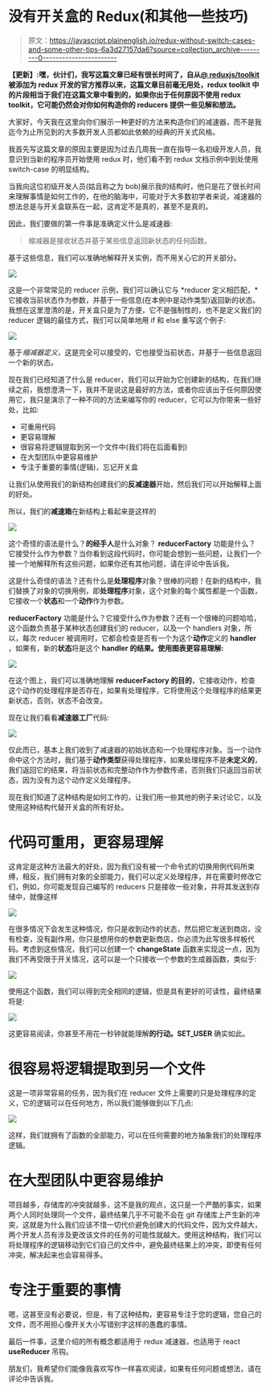 # 没有开关盒的 Redux(和其他一些技巧)

> 原文：<https://javascript.plainenglish.io/redux-without-switch-cases-and-some-other-tips-6a3d27157da6?source=collection_archive---------0----------------------->

**【更新】:嘿，伙计们，我写这篇文章已经有很长时间了，自从**[**@ reduxjs/toolkit**](http://twitter.com/reduxjs/toolkit)**被添加为 redux 开发的官方推荐以来，这篇文章目前毫无用处，redux toolkit 中的片段相当于我们在这篇文章中看到的，如果你出于任何原因不使用 redux toolkit，它可能仍然会对你如何构造你的 reducers 提供一些见解和想法。**

大家好，今天我在这里向你们展示一种更好的方法来构造你们的减速器，而不是我迄今为止所见到的大多数开发人员都如此依赖的经典的开关式风格。

我首先写这篇文章的原因主要是因为过去几周我一直在指导一名初级开发人员，我意识到当新的程序员开始使用 redux 时，他们看不到 redux 文档示例中到处使用 switch-case 的明显结构。

当我向这位初级开发人员(姑且称之为 bob)展示我的结构时，他只是花了很长时间来理解事情是如何工作的，在他的脑海中，可能对于大多数初学者来说，减速器的想法总是与开关盒联系在一起，这肯定不是真的，甚至不是真的。

因此，我们要做的第一件事是准确定义什么是减速器:

> 缩减器是接收状态并基于某些信息返回新状态的任何函数。

基于这些信息，我们可以准确地解释开关实例，而不用关心它的开关部分。

![](img/e5251a85e40a67c4a36bdc0137853a6c.png)

这是一个非常常见的 reducer 示例，我们可以确认它与 *reducer 定义相匹配，*它接收当前状态作为参数，并基于一些信息(在本例中是动作类型)返回新的状态。我想在这里澄清的是，开关盒只是为了方便，它不是强制性的，也不是定义我们的 reducer 逻辑的最佳方式，我们可以简单地用 if 和 else 重写这个例子:

![](img/d6421e68a11b70cc44313224ffea8e25.png)

基于*缩减器定义*，这是完全可以接受的，它也接受当前状态，并基于一些信息返回一个新的状态。

现在我们已经知道了什么是 reducer，我们可以开始为它创建新的结构，在我们继续之前，我想澄清一下，我并不是说这是最好的方法，或者你应该出于任何原因使用它，我只是演示了一种不同的方法来编写你的 reducer，它可以为你带来一些好处，比如:

*   可重用代码
*   更容易理解
*   很容易将逻辑提取到另一个文件中(我们将在后面看到)
*   在大型团队中更容易维护
*   专注于重要的事情(逻辑)，忘记开关盒

让我们从使用我们的新结构创建我们的**反减速器**开始，然后我们可以开始解释上面的好处。

所以，我们的**减速箱**在新结构上看起来是这样的

![](img/605148f76036e6f4236dd6319d95cf1d.png)

这个奇怪的语法是什么？**的经手人**是什么对象？ **reducerFactory** 功能是什么？它接受什么作为参数？当你看到这段代码时，你可能会想到一些问题，让我们一个接一个地解释所有这些问题，如果你还有其他问题，请在评论中告诉我。

这是什么奇怪的语法？还有什么是**处理程序**对象？很棒的问题！在新的结构中，我们替换了对象的切换用例，即**处理程序**对象，这个对象的每个属性都是一个函数，它接收一个**状态**和一个**动作**作为参数。

**reducerFactory** 功能是什么？它接受什么作为参数？还有一个很棒的问题哈哈，这个函数负责基于某种状态创建我们的 reducer，以及一个 handlers 对象，所以，每次 reducer 被调用时，它都会检查是否有一个为这个**动作**定义的 **handler** ，如果有，新的**状态**将是这个 **handler 的结果。使用图表更容易理解:**

![](img/69cfce1f087612767f02c29e2c6b93b8.png)

在这个图上，我们可以准确地理解 **reducerFactory 的目的**，它接收动作，检查这个动作的处理程序是否存在，如果有处理程序，它将使用这个处理程序的结果更新状态，否则，状态不会改变。

现在让我们看看**减速器工厂**代码:

![](img/072d8cb3f54000c8ea623285c15d8c3c.png)

仅此而已，基本上我们收到了减速器的初始状态和一个处理程序对象。当一个动作命中这个方法时，我们基于**动作类型**获得处理程序，如果处理程序不是**未定义的**，我们返回它的结果，将当前状态和完整动作作为参数传递，否则我们只返回当前状态，因为没有为这个动作定义处理程序。

现在我们知道了这种结构是如何工作的，让我们用一些其他的例子来讨论它，以及使用这种结构代替开关盒的所有好处。

# 代码可重用，更容易理解

这肯定是这种方法最大的好处，因为我们没有被一个命令式的切换用例代码所束缚，相反，我们拥有对象的全部能力，我们可以定义处理程序，并在需要时修改它们，例如，你可能发现自己编写的 reducers 只是接收一些对象，并将其发送到存储中，就像这样

![](img/4475533703f4f9cb4f94034fab34feb6.png)

在很多情况下会发生这种情况，你只是收到动作的状态，然后把它发送到商店，没有检查，没有副作用，你只是想用你的参数更新商店，你必须为此写很多样板代码。考虑到这些情况，我们可以创建一个 **changeState** 函数来实现这一点，因为我们不再受限于开关情况，这可以是一个只接收一个参数的生成器函数，类似于:

![](img/64409c9aed7af022a86501436b298e3d.png)

使用这个函数，我们可以得到完全相同的逻辑，但是具有更好的可读性，最终结果将是:

![](img/d75ca1243554c7255ebaf815a958c089.png)

这更容易阅读，你甚至不用花一秒钟就能理解**的行动。SET_USER** 确实如此。

# 很容易将逻辑提取到另一个文件

这是一项非常容易的任务，因为我们在 reducer 文件上需要的只是处理程序的定义，它的逻辑可以在任何地方，所以我们能够做到以下几点:

![](img/ada42fdd3a14d6a8ff1d1c75875e8611.png)

这样，我们就拥有了函数的全部能力，可以在任何需要的地方抽象我们的处理程序逻辑。

# 在大型团队中更容易维护

项目越多，存储库的冲突就越多，这不是我的观点，这只是一个严酷的事实，如果两个人同时处理同一个文件，最终结果几乎不可能不会在 git 存储库上产生新的冲突，这就是为什么我们应该不惜一切代价避免创建大的代码文件，因为文件越大，两个开发人员有涉及更改该文件的任务的可能性就越大。使用这种结构，我们可以将处理程序的逻辑移动到它们自己的文件中，避免最终结果上的冲突，即使有任何冲突，解决起来也会容易得多。

# 专注于重要的事情

嗯，这甚至没有必要说，但是，有了这种结构，更容易专注于您的逻辑，您自己的文件，而不用担心像开关大小写错别字这样的愚蠢的事情。

最后一件事，这里介绍的所有概念都适用于 redux 减速器，也适用于 react **useReducer** 吊钩。

朋友们，我希望你们能像我喜欢写作一样喜欢阅读，如果有任何问题或想法，请在评论中告诉我。